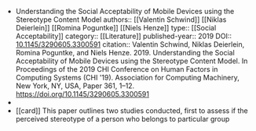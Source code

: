 - Understanding the Social Acceptability of Mobile Devices using the Stereotype Content Model
  authors::  [[Valentin Schwind]] [[Niklas Deierlein]] [[Romina Poguntke]] [[Niels Henze]]
  type:: [[Social Acceptability]]
  category:: [[Literature]] 
  published-year:: 2019
  DOI:: [10.1145/3290605.3300591](https://doi.org/10.1145/3290605.3300591) 
  citation:: Valentin Schwind, Niklas Deierlein, Romina Poguntke, and Niels Henze. 2019. Understanding the Social Acceptability of Mobile Devices using the Stereotype Content Model. In Proceedings of the 2019 CHI Conference on Human Factors in Computing Systems (CHI '19). Association for Computing Machinery, New York, NY, USA, Paper 361, 1–12. https://doi.org/10.1145/3290605.3300591
-
- [[card]] This paper outlines two studies conducted, first to assess if the perceived stereotype of a person who belongs to particular group